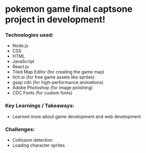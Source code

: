 # pokemon game final captsone project in development!

### Technologies used: 
* Node.js
* CSS
* HTML
* JavaScript 
* React.js
* Tiled Map Editor (for creating the game map)
* itch.io (for free game assets like sprites)
* gsap cdn (for high-performance animations) 
* Adobe Photoshop (for image polishing)
* CDC Fonts (for custom fonts)


### Key Learnings / Takeaways: 
* Learned more about game development and web development 

### Challenges: 
* Collission detection 
* Loading character sprites 